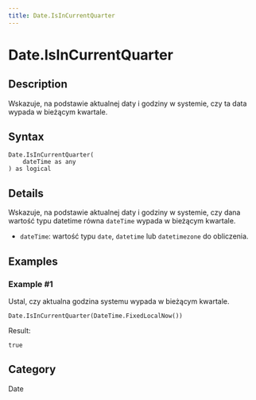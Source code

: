 ```yaml
---
title: Date.IsInCurrentQuarter
---
```


# Date.IsInCurrentQuarter


## Description

Wskazuje, na podstawie aktualnej daty i godziny w systemie, czy ta data wypada w bieżącym kwartale.


## Syntax

```powerquery
Date.IsInCurrentQuarter(
    dateTime as any
) as logical
```


## Details

Wskazuje, na podstawie aktualnej daty i godziny w systemie, czy dana wartość typu datetime równa <code>dateTime</code> wypada w bieżącym kwartale.      <ul>      <li><code>dateTime</code>: wartość typu <code>date</code>, <code>datetime</code> lub <code>datetimezone</code> do obliczenia.</li>      </ul>


## Examples

### Example #1 
Ustal, czy aktualna godzina systemu wypada w bieżącym kwartale.
```powerquery
Date.IsInCurrentQuarter(DateTime.FixedLocalNow())
```

Result: 
```powerquery
true
```




## Category
Date
